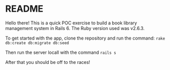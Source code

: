 # README

Hello there!  This is a quick POC exercise to build a book library management system in Rails 6.  The Ruby version used was v2.6.3.  

To get started with the app, clone the repository and run the command:
`rake db:create db:migrate db:seed`

Then run the server locall with the command `rails s`

After that you should be off to the races!
